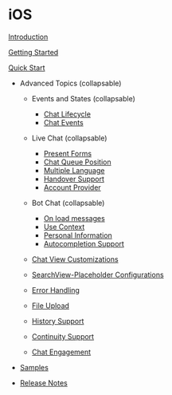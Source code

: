 # iOS

[Introduction](IntroductioniOS)

[Getting Started](GettingStartedIOS)

[Quick Start](QuickStartIOS)

- Advanced Topics  (collapsable)
  - Events and States (collapsable)
    - [Chat Lifecycle](ChatLifecycleIOS)
	- [Chat Events](ChatEventsiOS)

  - Live Chat  (collapsable)
    - [Present Forms](PresentFormsIOS)
	- [Chat Queue Position](LiveChatQueuePositioniOS)
	- [Multiple Language](MultiLanguageiOS)
	- [Handover Support](HandoveriOS)
	- [Account Provider](AccountProvider)

  - Bot Chat (collapsable) 
    - [On load messages](On-load-messages-injection-iOS)
	- [Use Context](UseContextiOS)
	- [Personal Information](PersonalInformationiOS)
	- [Autocompletion Support](Autocompletion-Support-iOS)

  - [Chat View Customizations](ChatViewConfigurationIOS)
  - [SearchView-Placeholder Configurations](Placeholder-Configuration)
  - [Error Handling](ErrorHandlingiOS)
  - [File Upload](FileUploadiOS)
  - [History Support](HistorySupportiOS)
  - [Continuity Support](Continuity-Support-iOS)
  - [Chat Engagement](ChatEngagement)

- [Samples](https://github.com/bold360ai/bold360-mobile-samples-ios)
- [Release Notes](ReleaseNotesIOS)
